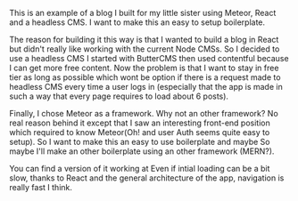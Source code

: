 This is an example of a blog I built for my little sister using Meteor, React and a headless CMS. I want to make this an easy to setup boilerplate. 

The reason for building it this way is that I wanted to build a blog in React but didn't really like working with the current Node CMSs. So I decided to use a headless CMS I started with ButterCMS then used contentful because I can get more free content. Now the problem is that I want to stay in free tier as long as possible which wont be option if there is a request made to headless CMS every time a user logs in (especially that the app is made in such a way that every page requires to load about 6 posts). 

Finally, I chose Meteor as a framework. Why not an other framework? No real reason behind it except that I saw an interesting front-end position which required to know Meteor(Oh! and user Auth seems quite easy to setup). So I want to make this an easy to use boilerplate and maybe  So maybe I'll make an other boilerplate using an other framework (MERN?).

You can find a version of it working at 
Even if intial loading can be a bit slow, thanks to React and the general architecture of the app, navigation is really fast I think. 